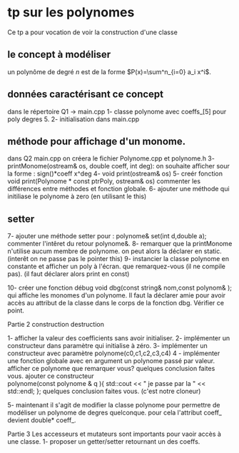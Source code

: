 # tp sur les polynomes
Ce tp a pour vocation de voir la construction d'une classe 

## le concept à modéliser
un polynôme de degré $n$ est de la forme $P(x)=\sum^n_{i=0} a_i x^i$.

## données caractérisant ce concept
dans le répertoire Q1 -> main.cpp
   1- classe polynome avec coeffs_[5] pour poly degres 5.
   2- initialisation dans main.cpp

## méthode pour affichage d'un monome.
dans Q2 main.cpp on créera le fichier Polynome.cpp et polynome.h
   3- printMonome(ostream& os, double coeff, int deg):
      on souhaite afficher sour la forme : sign()*coeff x^deg
   4- void print(ostream& os)
   5- creér fonction void print(Polynome * const ptrPoly, ostream& os)
      commenter les différences entre méthodes et fonction globale.
   6- ajouter une méthode qui initiliase le polynome à zero (en utilisant le this)

## setter
   7-  ajouter une méthode setter pour : polynome& set(int d,double a);
       commenter l'intêret du retour polynome&.
   8- remarquer que la printMonome n'utilise aucum membre de polynome.
      on peut alors la déclarer en static.
      (interêt on ne passe pas le pointer this)
   9- instancier la classe polynome en constante et afficher un poly à l'écran.
      que remarquez-vous (il ne compile pas). (il faut déclarer alors print en const)

   10- créer une fonction débug void dbg(const string& nom,const polynom& ); qui affiche les monomes d'un polynome. Il faut la déclarer amie pour avoir accès au attribut de la classe dans le corps de la fonction dbg. Vérifier ce point.
   
Partie 2 construction destruction

1- afficher la valeur des coefficients sans avoir initialiser.
2- implémenter un constructeur dans paramètre qui initialise à zéro.
3- implémenter un constructeur avec paramètre polynome(c0,c1,c2,c3,c4)
4 - implémenter une fonction globale avec en argument un polynome passé par valeur.
    afficher ce polynome que remarquer vous? quelques conclusion faites vous.
     ajouter ce constructeur  
polynome(const polynome & q ){
    std::cout << " je passe par la " << std::endl;
  };
    quelques conclusion faites vous. (c'est notre cloneur)

5- maintenant il s'agit de modifier la classe polynome pour permettre de modéliser un polynome de degres quelconque. pour cela l'attribut coeff_ devient double* coeff_.

Partie 3
Les accesseurs et mutateurs sont importants pour vaoir accès à une classe.
   1- proposer un getter/setter retournant un des coeffs.  


